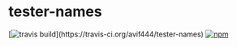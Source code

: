 # tester-names

[![travis build](https://img.shields.io/travis/avif444/tester-names.svg?)](https://travis-ci.org/avif444/tester-names)
[![npm](https://img.shields.io/npm/v/tester-names.svg)](https://www.npmjs.com/package/tester-names)
